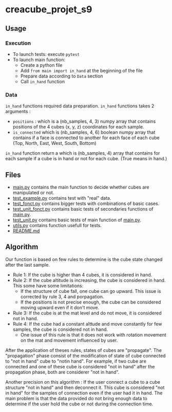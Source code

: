 # creacube_projet_s9

## Usage

### Execution 

* To launch tests: execute `pytest`
* To launch main function:
    * Create a python file
    * Add `from main import in_hand` at the beginning of the file
    * Prepare data according to ``Data`` section
    * Call `in_hand` function

### Data
`in_hand` functions required data preparation.
`in_hand` functions takes 2 arguments : 
* `positions` : which is a (nb_samples, 4, 3) numpy array that contains positions of the 4 cubes (x, y, z) coordinates for each sample.
* `is_connected` which is (nb_samples, 4, 6) boolean numpy array that contains if a face is connected to another for each face of each cube (Top, North, East, West, South, Bottom)

`in_hand` function return a which is (nb_samples, 4) array that contains for each sample if a cube is in hand or not for each cube. (True means in hand.)

## Files

* [main.py](./main.py) contains the main function to decide whether cubes are manipulated or not.
* [test_example.py](./test_example.py) contains test with "real" data.
* [test_fonct.py](./test_fonct.py) contains bigger tests with combinations of basic cases.
* [test_unit_fonct.py](./test_unit_fonct.py) contains basic tests of secondaries functions of [main.py](./main.py).
* [test_unit.py](./test_unit.py) contains basic tests of main function of [main.py](./main.py).
* [utils.py](./utils.py) contains function usefull for tests.
* [README.md](./README.md) 

## Algorithm

Our function is based on few rules to determine is the cube state changed after the last sample.
* Rule 1: If the cube is higher than 4 cubes, it is considered in hand.
* Rule 2: If the cube altitude is increasing, the cube is considered in hand. This some have some limitations:
    * If the structure of cube fall, one cube can go upward. This issue is corrected by rule 3, 4 and porpagation.
    * If the positions is not precise enough, the cube can be considered moving upward even if it don't move.
* Rule 3: If the cube is at the mat level and do not move, it is considered not in hand.
* Rule 4: If the cube had a constant alttude and move constantly for few samples, the cube is considered not in hand.
    * One issue of this rule is that it does not work with rotation movement on the mat and movement influenced by user.

After the application of theses rules, states of cubes are "propagate".
The "propagation" phase consist of the modification of state of cube connected to "not in hand" cube to "notin hand".
For example, if two cube are connected and one of these cube is considered "not in hand" after the propagation phase, both are considerer "not in hand".

Another precision on this algorithm :  If the user connect a cube to a cube structure "not in hand" and then deconnect it. This cube is considered "not in hand" for the samples of connection even if the user had it in hand. The main problem is that the data provided do not bring enough data to determine if the user hold the cube or not during the connection time.